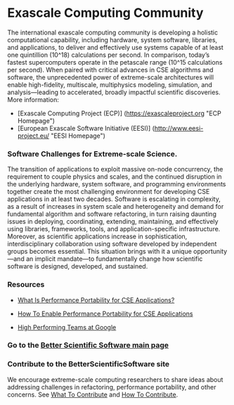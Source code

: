 # Exascale Computing Community

The international exascale computing community is developing a holistic computational capability, including hardware, system software, libraries, and applications, to deliver and effectively use systems capable of at least one quintillion (10^18) calculations per second.   In comparison, today’s fastest supercomputers operate in the petascale range (10^15 calculations per second).  When paired with critical advances in CSE algorithms and software, the unprecedented power of extreme-scale architectures will enable high-fidelity, multiscale, multiphysics modeling, simulation, and analysis—leading to accelerated, broadly impactful scientific discoveries.   More information:
- [Exascale Computing Project (ECP)] (https://exascaleproject.org "ECP Homepage")
- [European Exascale Software Initiative (EESI)] (http://www.eesi-project.eu/ "EESI Homepage")

### Software Challenges for Extreme-scale Science.

The transition of applications to exploit massive on-node concurrency, the requirement to couple physics and scales, and the continued disruption in the underlying hardware, system software, and programming environments together create the most challenging environment for developing CSE applications in at least two decades.  Software is escalating in complexity, as a result of increases in system scale and heterogeneity and demand for fundamental algorithm and software refactoring, in turn raising daunting issues in deploying, coordinating, extending, maintaining, and effectively using libraries, frameworks, tools, and application-specific infrastructure.  Moreover, as scientific applications increase in sophistication, interdisciplinary collaboration using software developed by independent groups becomes essential.  This situation brings with it a unique opportunity—and an implicit mandate—to fundamentally change how scientific software is designed, developed, and sustained.  

### Resources
* [What Is Performance Portability for CSE Applications?](../../CuratedContent/WhatIsPerfPortabilityForCseApps.md)

* [How To Enable Performance Portability for CSE Applications](../../CuratedContent/HowToEnablePerfPortabilityForCseApps.md)

* [High Performing Teams at Google](../../CuratedContent/GoogleHiPerfTeams.md)

### Go to the [Better Scientific Software main page](../Homepage.md)

### Contribute to the BetterScientificSoftware site

We encourage extreme-scale computing researchers to share ideas about addressing challenges in refactoring, performance portability, and other concerns. See [What To Contribute](../WhatToContribute.md) and [How To Contribute](../HowToContribute.md).
